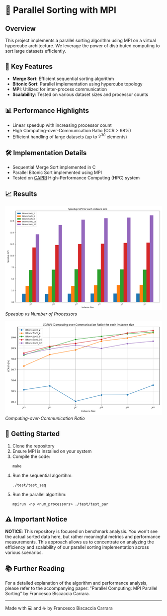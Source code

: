 # 🧮 Parallel Sorting with MPI

## Overview

This project implements a parallel sorting algorithm using MPI on a virtual hypercube architecture. We leverage the power of distributed computing to sort large datasets efficiently.

## 🌟 Key Features

- **Merge Sort**: Efficient sequential sorting algorithm
- **Bitonic Sort**: Parallel implementation using hypercube topology
- **MPI**: Utilized for inter-process communication
- **Scalability**: Tested on various dataset sizes and processor counts

## 📊 Performance Highlights

- Linear speedup with increasing processor count
- High Computing-over-Communication Ratio (CCR > 98%)
- Efficient handling of large datasets (up to $2^30$ elements)

## 🛠️ Implementation Details

- Sequential Merge Sort implemented in C
- Parallel Bitonic Sort implemented using MPI
- Tested on [CAPRI](https://capri.dei.unipd.it) High-Performance Computing (HPC) system

## 📈 Results

![Speedup Graph](test/results/plot/Speedup.png)
*Speedup vs Number of Processors*

![CCR Graph](test/results/plot/CCR.png)
*Computing-over-Communication Ratio*

## 🚀 Getting Started

1. Clone the repository
2. Ensure MPI is installed on your system
3. Compile the code:
   ```
   make
   ```
4. Run the sequential algortihm:
   ```
   ./test/test_seq 
   ```
5. Run the parallel algortihm:
   ```
   mpirun -np <num_processors> ./test/test_par
   ```
   
## ⚠️ Important Notice

**NOTICE**: This repository is focused on benchmark analysis. You won't see the actual sorted data here, but rather meaningful metrics and performance measurements. This approach allows us to concentrate on analyzing the efficiency and scalability of our parallel sorting implementation across various scenarios.

## 📚 Further Reading

For a detailed explanation of the algorithm and performance analysis, please refer to the accompanying paper: "Parallel Computing: MPI Parallel Sorting" by Francesco Biscaccia Carrara.

<!--- 
## 🤝 Contributing

Contributions, issues, and feature requests are welcome! Feel free to check the [issues page](link-to-issues-page).

## 📄 License

This project is licensed under the MIT License - see the [LICENSE](LICENSE) file for details.
--->
---

Made with 💻 and ☕ by Francesco Biscaccia Carrara
